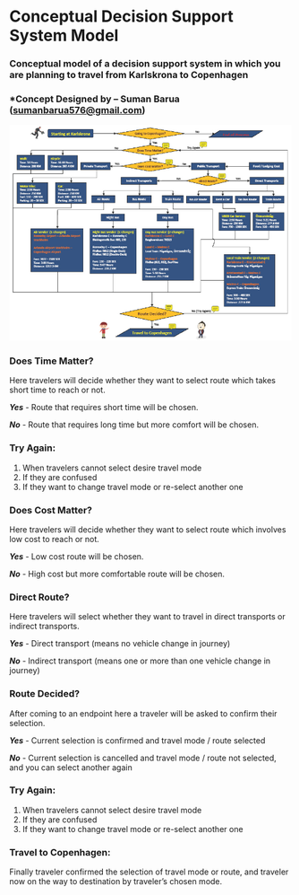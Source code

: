 # Conceptual Decision Support System Model
### Conceptual model of a decision support system in which you are planning to travel from Karlskrona to Copenhagen
### *Concept Designed by – Suman Barua (sumanbarua576@gmail.com)


![Conceptual model of a decision support system in which you are planning to travel from Karlskrona to Copenhagen](https://github.com/xtremeonecoder/conceptual-dss-model/blob/master/Conceptual-DSS-System.jpg)


### Does Time Matter?
Here travelers will decide whether they want to select route which takes short time to reach or not.

__*Yes*__ - Route that requires short time will be chosen.

__*No*__ - Route that requires long time but more comfort will be chosen.

### Try Again:
1) When travelers cannot select desire travel mode
2) If they are confused
3) If they want to change travel mode or re-select another one

### Does Cost Matter?
Here travelers will decide whether they want to select route which involves low cost to reach or not.

__*Yes*__ - Low cost route will be chosen.

__*No*__ - High cost but more comfortable route will be chosen.

### Direct Route?
Here travelers will select whether they want to travel in direct transports or indirect transports.

__*Yes*__ - Direct transport (means no vehicle change in journey)

__*No*__ - Indirect transport (means one or more than one vehicle change in journey)

### Route Decided?
After coming to an endpoint here a traveler will be asked to confirm their selection.

__*Yes*__ - Current selection is confirmed and travel mode / route selected

__*No*__ - Current selection is cancelled and travel mode / route not selected, and you can select another again

### Try Again:
1) When travelers cannot select desire travel mode
2) If they are confused
3) If they want to change travel mode or re-select another one

### Travel to Copenhagen:
Finally traveler confirmed the selection of travel mode or route, and traveler now on the way to destination by traveler’s chosen mode.

